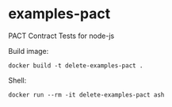 # examples-pact
PACT Contract Tests for node-js



Build image:
```
docker build -t delete-examples-pact .
```

Shell:
```
docker run --rm -it delete-examples-pact ash
```

